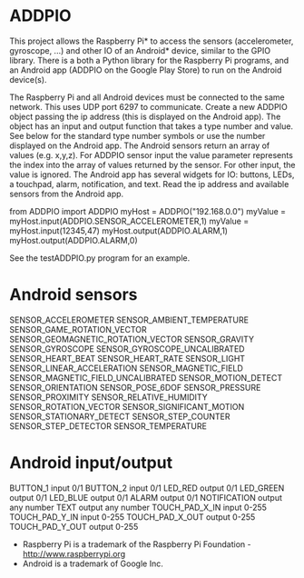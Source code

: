 # ADDPIO
This project allows the Raspberry Pi* to access the sensors (accelerometer, gyroscope, ...)
and other IO of an Android* device, similar to the GPIO library. There is a both a Python library for
the Raspberry Pi programs, and an Android app (ADDPIO on the Google Play Store) to run on the Android device(s).

The Raspberry Pi and all Android devices must be connected to the same network. This uses UDP port 6297 to
communicate. Create a new ADDPIO object passing the ip address (this is displayed on the
Android app). The object has an input and output function that takes a type number and value.
See below for the standard type number symbols or use the number displayed on the Android app.
The Android sensors return an array of values (e.g. x,y,z). For ADDPIO sensor input the value
parameter represents the index into the array of values returned by the sensor. For other input,
the value is ignored.
The Android app has several widgets for IO:
buttons, LEDs, a touchpad, alarm, notification, and text.
Read the ip address and available sensors from the Android app.

from ADDPIO import ADDPIO
myHost = ADDPIO("192.168.0.0")
myValue = myHost.input(ADDPIO.SENSOR_ACCELEROMETER,1)
myValue = myHost.input(12345,47)
myHost.output(ADDPIO.ALARM,1)
myHost.output(ADDPIO.ALARM,0)


See the testADDPIO.py program for an example.

# Android sensors
SENSOR_ACCELEROMETER
SENSOR_AMBIENT_TEMPERATURE
SENSOR_GAME_ROTATION_VECTOR
SENSOR_GEOMAGNETIC_ROTATION_VECTOR
SENSOR_GRAVITY
SENSOR_GYROSCOPE
SENSOR_GYROSCOPE_UNCALIBRATED
SENSOR_HEART_BEAT
SENSOR_HEART_RATE
SENSOR_LIGHT
SENSOR_LINEAR_ACCELERATION
SENSOR_MAGNETIC_FIELD
SENSOR_MAGNETIC_FIELD_UNCALIBRATED
SENSOR_MOTION_DETECT
SENSOR_ORIENTATION
SENSOR_POSE_6DOF
SENSOR_PRESSURE
SENSOR_PROXIMITY
SENSOR_RELATIVE_HUMIDITY
SENSOR_ROTATION_VECTOR
SENSOR_SIGNIFICANT_MOTION
SENSOR_STATIONARY_DETECT
SENSOR_STEP_COUNTER
SENSOR_STEP_DETECTOR
SENSOR_TEMPERATURE

# Android input/output
BUTTON_1          input 0/1
BUTTON_2          input 0/1
LED_RED           output 0/1
LED_GREEN         output 0/1
LED_BLUE          output 0/1
ALARM             output 0/1
NOTIFICATION      output any number
TEXT              output any number
TOUCH_PAD_X_IN    input 0-255
TOUCH_PAD_Y_IN    input 0-255
TOUCH_PAD_X_OUT   output 0-255
TOUCH_PAD_Y_OUT   output 0-255


* Raspberry Pi is a trademark of the Raspberry Pi Foundation - http://www.raspberrypi.org
* Android is a trademark of Google Inc.
